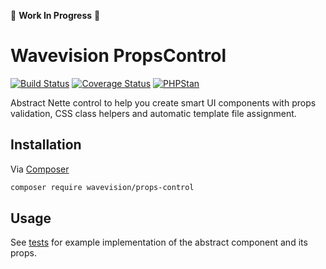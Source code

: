 🚧 **Work In Progress** 🚧

# Wavevision PropsControl

[![Build Status](https://travis-ci.org/wavevision/props-control.svg?branch=master)](https://travis-ci.org/wavevision/props-control)
[![Coverage Status](https://coveralls.io/repos/github/wavevision/props-control/badge.svg?branch=master)](https://coveralls.io/github/wavevision/props-control?branch=master)
[![PHPStan](https://img.shields.io/badge/style-level%20max-brightgreen.svg?label=phpstan)](https://github.com/phpstan/phpstan)

Abstract Nette control to help you create smart UI components with props validation,
CSS class helpers and automatic template file assignment.

## Installation

Via [Composer](https://getcomposer.org)

```bash
composer require wavevision/props-control
```

## Usage

See [tests](./tests/PropsControlTests/Components/TestComponent) for example implementation of the abstract component
and its props.